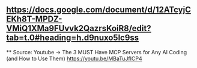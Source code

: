 https://docs.google.com/document/d/12ATcyjCEKh8T-MPDZ-VMiQ1XMa9FUvvk2QazrsKoiR8/edit?tab=t.0#heading=h.d9nuxo5lc9ss
-

** Source: Youtube -> The 3 MUST Have MCP Servers for Any AI Coding (and How to Use Them)
https://youtu.be/MBaTuJfICP4
